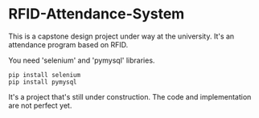 # RFID-Attendance-System

This is a capstone design project under way at the university. It's an attendance program based on RFID.

You need 'selenium' and 'pymysql' libraries.

    pip install selenium
    pip install pymysql

It's a project that's still under construction. The code and implementation are not perfect yet.

